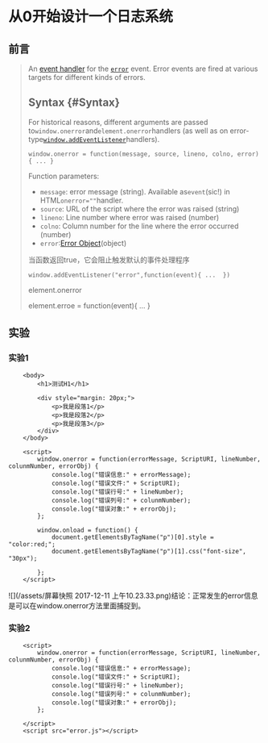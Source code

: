 # 从0开始设计一个日志系统

## 前言

> An [event handler](https://developer.mozilla.org/en-US/docs/Web/Guide/Events/Event_handlers) for the   [`error`](https://developer.mozilla.org/en-US/docs/Web/Events/error)  event. Error events are fired at various targets for different kinds of errors.
>
> ## Syntax {#Syntax}
>
> For historical reasons, different arguments are passed to`window.onerror`and`element.onerror`handlers \(as well as on error-type[`window.addEventListener`](https://developer.mozilla.org/en-US/docs/Web/API/Window/addEventListener)handlers\).
>
> `window.onerror = function(message, source, lineno, colno, error) { ... }`
>
> Function parameters:
>
> * `message`: error message \(string\). Available as`event`\(sic!\) in HTML`onerror=""`handler.
> * `source`: URL of the script where the error was raised \(string\)
> * `lineno`: Line number where error was raised \(number\)
> * `colno`: Column number for the line where the error occurred \(number\)
> * `error`:[Error Object](https://developer.mozilla.org/en-US/docs/Web/JavaScript/Reference/Global_Objects/Error)\(object\)
>
> 当函数返回true，它会阻止触发默认的事件处理程序
>
> ```
> window.addEventListener("error",function(event){ ...  })
> ```
>
> element.onerror
>
> element.erroe = function\(event\){  ... }

## 实验

### 实验1

```
    <body>
        <h1>测试H1</h1>

        <div style="margin: 20px;">
            <p>我是段落1</p>
            <p>我是段落2</p>
            <p>我是段落3</p>
        </div>
    </body>

    <script>
        window.onerror = function(errorMessage, ScriptURI, lineNumber, colunmNumber, errorObj) {
            console.log("错误信息:" + errorMessage);
            console.log("错误文件:" + ScriptURI);
            console.log("错误行号:" + lineNumber);
            console.log("错误列号:" + colunmNumber);
            console.log("错误对象:" + errorObj);
        };

        window.onload = function() {
            document.getElementsByTagName("p")[0].style = "color:red;";
            document.getElementsByTagName("p")[1].css("font-size", "30px");

        };
    </script>
```

![](/assets/屏幕快照 2017-12-11 上午10.23.33.png)结论：正常发生的error信息是可以在window.onerror方法里面捕捉到。



### 实验2

```
	<script>
		window.onerror = function(errorMessage, ScriptURI, lineNumber, colunmNumber, errorObj) {
			console.log("错误信息:" + errorMessage);
			console.log("错误文件:" + ScriptURI);
			console.log("错误行号:" + lineNumber);
			console.log("错误列号:" + colunmNumber);
			console.log("错误对象:" + errorObj);
		};
		
	</script>
	<script src="error.js"></script>
```



